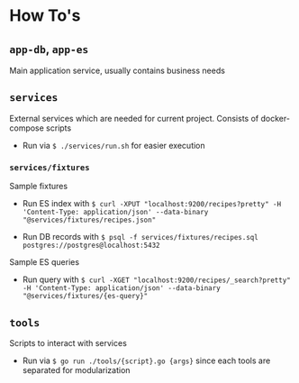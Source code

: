 # How To's

## `app-db`, `app-es`

Main application service, usually contains business needs

## `services`

External services which are needed for current project. Consists of docker-compose scripts

  - Run via `$ ./services/run.sh` for easier execution

### `services/fixtures`

Sample fixtures

  - Run ES index with `$ curl -XPUT "localhost:9200/recipes?pretty" -H 'Content-Type: application/json' --data-binary "@services/fixtures/recipes.json"`

  - Run DB records with `$ psql -f services/fixtures/recipes.sql postgres://postgres@localhost:5432`

Sample ES queries

  - Run query with `$ curl -XGET "localhost:9200/recipes/_search?pretty" -H 'Content-Type: application/json' --data-binary "@services/fixtures/{es-query}"`

## `tools`

Scripts to interact with services

  - Run via `$ go run ./tools/{script}.go {args}` since each tools are separated for modularization

